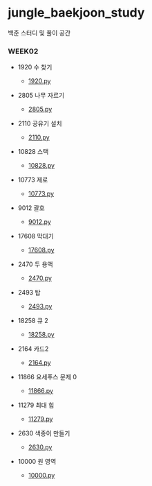 # jungle_baekjoon_study
백준 스터디 및 풀이 공간

### WEEK02

* 1920 수 찾기
    - [1920.py](1920.py)

* 2805 나무 자르기
    - [2805.py](2805.py)

* 2110	공유기 설치
    - [2110.py](2110.py)

* 10828 스택
    - [10828.py](10828.py)

* 10773 제로
    - [10773.py](10773.py) 

* 9012 괄호
    - [9012.py](9012.py)

* 17608 막대기
    - [17608.py](17608.py)

* 2470 두 용액
    - [2470.py](2470.py)

* 2493 탑
    - [2493.py](2493.py)

* 18258 큐 2
    - [18258.py](18258.py)

* 2164 카드2
    - [2164.py](2164.py)

* 11866 요세푸스 문제 0
    - [11866.py](11866.py)

* 11279 최대 힙
    - [11279.py](11279.py)

* 2630 색종이 만들기
    - [2630.py](2630.py)

* 10000 원 영역
    - [10000.py](10000.py)